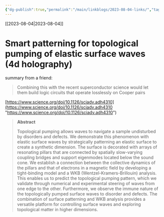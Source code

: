 ```yaml
---
{"dg-publish":true,"permalink":"/main/linkblogs/2023-08-04-links/","tags":["links"],"noteIcon":"","created":"2023-08-04T16:32:21.859-04:00","updated":"2023-10-06T22:50:48.024-04:00"}
---
```



[[2023-08-04\|2023-08-04]]

#  Smart patterning for topological pumping of elastic surface waves (4d holography)
summary from a friend:
> Combining this with the recent superconductor science would let them build logic circuits that operate losslessly on Cooper pairs

[https://www.science.org/doi/10.1126/sciadv.adh4310](https://www.science.org/doi/10.1126/sciadv.adh4310 "https://www.science.org/doi/10.1126/sciadv.adh4310")

> **Abstract**
>
> Topological pumping allows waves to navigate a sample undisturbed by disorders and defects. We demonstrate this phenomenon with elastic surface waves by strategically patterning an elastic surface to create a synthetic dimension. The surface is decorated with arrays of resonating pillars that are connected by spatially slow-varying coupling bridges and support eigenmodes located below the sound cone. We establish a connection between the collective dynamics of the pillars and that of electrons in a magnetic field by developing a tight-binding model and a WKB (Wentzel-Kramers-Brillouin) analysis. This enables us to predict the topological pumping pattern, which we validate through numerical and experimental steering of waves from one edge to the other. Furthermore, we observe the immune nature of the topologically pumped surface waves to disorder and defects. The combination of surface patterning and WKB analysis provides a versatile platform for controlling surface waves and exploring topological matter in higher dimensions.


